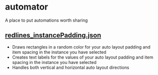# automator
A place to put automations worth sharing

## [redlines_instancePadding.json](https://raw.githubusercontent.com/jakefleming/automator/main/redlines_instancePadding.json)
- Draws rectangles in a random color for your auto layout padding and item spacing in the instance you have selected
- Creates text labels for the values of your auto layout padding and item spacing in the instance you have selected
- Handles both vertical and horizontal auto layout directions
